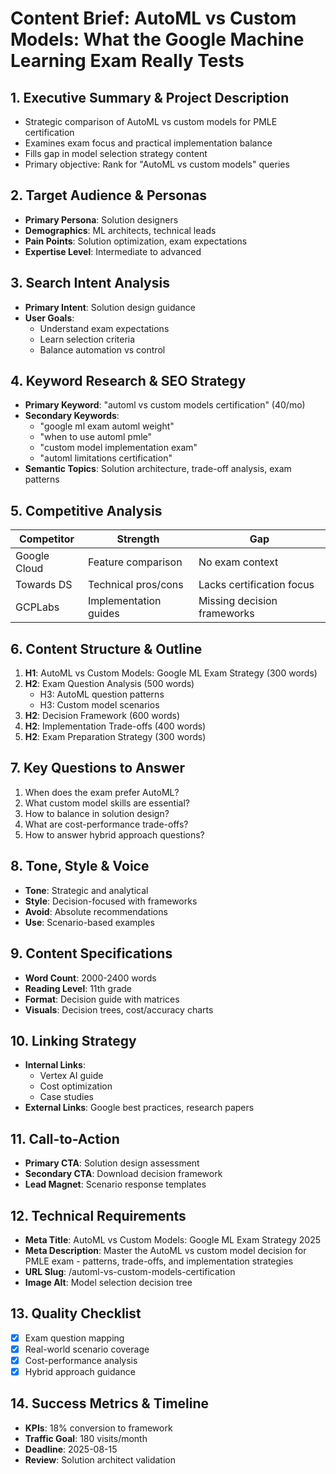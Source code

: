 # Content Brief: AutoML vs Custom Models: What the Google Machine Learning Exam Really Tests

## 1. Executive Summary & Project Description
- Strategic comparison of AutoML vs custom models for PMLE certification
- Examines exam focus and practical implementation balance
- Fills gap in model selection strategy content
- Primary objective: Rank for "AutoML vs custom models" queries

## 2. Target Audience & Personas
- **Primary Persona**: Solution designers
- **Demographics**: ML architects, technical leads
- **Pain Points**: Solution optimization, exam expectations
- **Expertise Level**: Intermediate to advanced

## 3. Search Intent Analysis
- **Primary Intent**: Solution design guidance
- **User Goals**:
  - Understand exam expectations
  - Learn selection criteria
  - Balance automation vs control

## 4. Keyword Research & SEO Strategy
- **Primary Keyword**: "automl vs custom models certification" (40/mo)
- **Secondary Keywords**:
  - "google ml exam automl weight"
  - "when to use automl pmle"
  - "custom model implementation exam"
  - "automl limitations certification"
- **Semantic Topics**: Solution architecture, trade-off analysis, exam patterns

## 5. Competitive Analysis
| Competitor | Strength | Gap |
|------------|----------|-----|
| Google Cloud | Feature comparison | No exam context |
| Towards DS | Technical pros/cons | Lacks certification focus |
| GCPLabs | Implementation guides | Missing decision frameworks |

## 6. Content Structure & Outline
1. **H1**: AutoML vs Custom Models: Google ML Exam Strategy (300 words)
2. **H2**: Exam Question Analysis (500 words)
   - H3: AutoML question patterns
   - H3: Custom model scenarios
3. **H2**: Decision Framework (600 words)
4. **H2**: Implementation Trade-offs (400 words)
5. **H2**: Exam Preparation Strategy (300 words)

## 7. Key Questions to Answer
1. When does the exam prefer AutoML?
2. What custom model skills are essential?
3. How to balance in solution design?
4. What are cost-performance trade-offs?
5. How to answer hybrid approach questions?

## 8. Tone, Style & Voice
- **Tone**: Strategic and analytical
- **Style**: Decision-focused with frameworks
- **Avoid**: Absolute recommendations
- **Use**: Scenario-based examples

## 9. Content Specifications
- **Word Count**: 2000-2400 words
- **Reading Level**: 11th grade
- **Format**: Decision guide with matrices
- **Visuals**: Decision trees, cost/accuracy charts

## 10. Linking Strategy
- **Internal Links**:
  - Vertex AI guide
  - Cost optimization
  - Case studies
- **External Links**: Google best practices, research papers

## 11. Call-to-Action
- **Primary CTA**: Solution design assessment
- **Secondary CTA**: Download decision framework
- **Lead Magnet**: Scenario response templates

## 12. Technical Requirements
- **Meta Title**: AutoML vs Custom Models: Google ML Exam Strategy 2025
- **Meta Description**: Master the AutoML vs custom model decision for PMLE exam - patterns, trade-offs, and implementation strategies
- **URL Slug**: /automl-vs-custom-models-certification
- **Image Alt**: Model selection decision tree

## 13. Quality Checklist
- [x] Exam question mapping
- [x] Real-world scenario coverage
- [x] Cost-performance analysis
- [x] Hybrid approach guidance

## 14. Success Metrics & Timeline
- **KPIs**: 18% conversion to framework
- **Traffic Goal**: 180 visits/month
- **Deadline**: 2025-08-15
- **Review**: Solution architect validation
